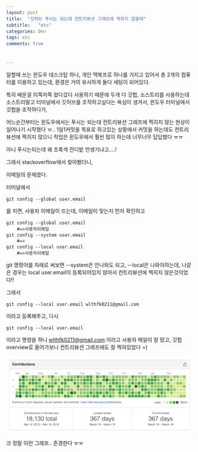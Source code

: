 ```yaml
---
layout: post
title:  "깃허브 푸시는 되는데 컨트리뷰션 그래프에 찍히지 않을때"
subtitle:   "etc"
categories: Dev
tags: etc
comments: true


---
```




일할때 쓰는 윈도우 데스크탑 하나, 개인 맥북프로 하나를 가지고 있어서 총 2개의 컴퓨터를 이용하고 있는데, 환경은 거의 유사하게 둘다 세팅이 되어있다.

특히 배운걸 이쪽저쪽 왔다갔다 사용하기 때문에 두개 다 깃헙, 소스트리를 사용하는데 소스트리말고 터미널에서 깃허브를 조작하고싶다는 욕심이 생겨서, 윈도우 터미널에서 깃헙을 조작하다가,

어느순간부터는 윈도우에서는 푸시는 되는데 컨트리뷰션 그래프에 찍히지 않는 현상이 일어나기 시작했다 ㅠ.. 1일1커밋을 목표로 하고있는 상황에서 커밋을 하는데도 컨트리뷰션에 찍히지 않으니 작업은 윈도우에서 훨씬 많이 하는데 너무너무 답답했다 ㅠㅠ

아니 푸시는되는데 왜 초록색 잔디밭 안생기냐고....!

그래서 stackoverflow에서 찾아봤더니,

이메일의 문제였다.



터미널에서

~~~
git config --global user.email
~~~

를 치면, 사용자 이메일이 뜨는데, 이메일이 맞는지 먼저 확인하고

~~~
git config --global user.email
	#=>사용자이메일
git config --system user.email
	#=>
git config --local user.email
	#=>사용자이메일
~~~

git 명령어를 차례로 써보면 --system은 안나와도 되고, --local은 나와야하는데, 나같은 경우는 local user.email이 등록되어있지 않아서 컨트리뷰션에 찍히지 않은것이었다!!

그래서 

~~~
git config --local user.email wlthfk0211@gmail.com
~~~

이라고 등록해주고, 다시 

~~~
git config --local user.email
~~~

이라고 명령을 하니 wlthfk0211@gmail.com 이라고 사용자 메일이 잘 떴고, 깃헙 overview로 들어가보니 컨트리뷰션 그래프에도 잘 찍혀있었다 =)





![contributions](/assets/img/contributions.png)



크 정말 이런 그래프.. 존경한다 ㅠㅠ


